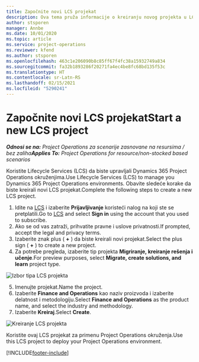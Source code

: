 ```yaml
---
title: Započnite novi LCS projekat
description: Ova tema pruža informacije o kreiranju novog projekta u LCS-u za vaše Project Operations okruženje.
author: stsporen
manager: Annbe
ms.date: 10/01/2020
ms.topic: article
ms.service: project-operations
ms.reviewer: kfend
ms.author: stsporen
ms.openlocfilehash: 463c1e206090b8c85ff67f4fc38a15932749a834
ms.sourcegitcommit: fa32b1893286f20271fa4ec4be8fc68bd135f53c
ms.translationtype: HT
ms.contentlocale: sr-Latn-RS
ms.lasthandoff: 02/15/2021
ms.locfileid: "5290241"
---
```

# <a name="start-a-new-lcs-project"></a><span data-ttu-id="6131d-103">Započnite novi LCS projekat</span><span class="sxs-lookup"><span data-stu-id="6131d-103">Start a new LCS project</span></span>

<span data-ttu-id="6131d-104">_**Odnosi se na:** Project Operations za scenarije zasnovane na resursima / bez zaliha_</span><span class="sxs-lookup"><span data-stu-id="6131d-104">_**Applies To:** Project Operations for resource/non-stocked based scenarios_</span></span>

<span data-ttu-id="6131d-105">Koristite Lifecycle Services (LCS) da biste upravljali Dynamics 365 Project Operations okruženjima.</span><span class="sxs-lookup"><span data-stu-id="6131d-105">Use Lifecycle Services (LCS) to manage you Dynamics 365 Project Operations environments.</span></span> <span data-ttu-id="6131d-106">Obavite sledeće korake da biste kreirali novi LCS projekat.</span><span class="sxs-lookup"><span data-stu-id="6131d-106">Complete the following steps to create a new LCS project.</span></span>

1. <span data-ttu-id="6131d-107">Idite na [LCS](https://lcs.dynamics.com/Logon/Index) i izaberite **Prijavljivanje** koristeći nalog na koji ste se pretplatili.</span><span class="sxs-lookup"><span data-stu-id="6131d-107">Go to [LCS](https://lcs.dynamics.com/Logon/Index) and select **Sign in** using the account that you used to subscribe.</span></span>
2. <span data-ttu-id="6131d-108">Ako se od vas zatraži, prihvatite pravne i uslove privatnosti.</span><span class="sxs-lookup"><span data-stu-id="6131d-108">If prompted, accept the legal and privacy terms.</span></span>
3. <span data-ttu-id="6131d-109">Izaberite znak plus ( **+** ) da biste kreirali novi projekat.</span><span class="sxs-lookup"><span data-stu-id="6131d-109">Select the plus sign ( **+** ) to create a new project.</span></span>
4. <span data-ttu-id="6131d-110">Za potrebe pregleda, izaberite tip projekta **Migriranje, kreiranje rešenja i učenje**.</span><span class="sxs-lookup"><span data-stu-id="6131d-110">For preview purposes, select **Migrate, create solutions, and learn** project type.</span></span>

  ![Izbor tipa LCS projekta](./media/create-lcs-1.png)

5. <span data-ttu-id="6131d-112">Imenujte projekat.</span><span class="sxs-lookup"><span data-stu-id="6131d-112">Name the project.</span></span> 
6. <span data-ttu-id="6131d-113">Izaberite **Finance and Operations** kao naziv proizvoda i izaberite delatnost i metodologiju.</span><span class="sxs-lookup"><span data-stu-id="6131d-113">Select **Finance and Operations** as the product name, and select the industry and methodology.</span></span> 
7. <span data-ttu-id="6131d-114">Izaberite **Kreiraj**.</span><span class="sxs-lookup"><span data-stu-id="6131d-114">Select **Create**.</span></span>

![Kreiranje LCS projekta](./media/create-lcs-2.png)

<span data-ttu-id="6131d-116">Koristite ovaj LCS projekat za primenu Project Operations okruženja.</span><span class="sxs-lookup"><span data-stu-id="6131d-116">Use this LCS project to deploy your Project Operations environment.</span></span>



[!INCLUDE[footer-include](../includes/footer-banner.md)]